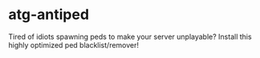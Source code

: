 # atg-antiped
Tired of idiots spawning peds to make your server unplayable? Install this highly optimized ped blacklist/remover!
